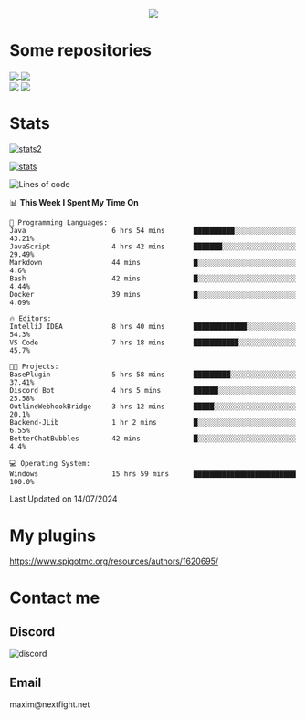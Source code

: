 <p align="center">
  <a href="https://github.com/max1mde">
    <img src="https://readme-typing-svg.demolab.com?font=Permanent+Marker&size=30&duration=4600&color=8C63F7&center=true&multiline=true&random=false&width=749&height=105&lines=0JfQtNGALg;My+name+is+Maxim" /></a>
</p>

<div align="left">

<h1>Some repositories</h1>
<a href="https://github.com/max1mde/FancyPhysics">
  <img align="center" src="https://denvercoder1-github-readme-stats.vercel.app/api/pin/?username=max1mde&repo=FancyPhysics&theme=react&bg_color=1F222E&title_color=8C63F7&hide_border=true&icon_color=F8D866&show_icons=true" />
</a>
<a href="https://github.com/NextFightNetwork/NextApply">
  <img align="center" src="https://denvercoder1-github-readme-stats.vercel.app/api/pin/?username=NextFightNetwork&repo=NextApply&theme=react&bg_color=1F222E&title_color=8C63F7&hide_border=true&icon_color=F8D866&show_icons=true" />
</a>
<br>
<a href="https://github.com/max1mde/HologramAPI">
  <img align="center" src="https://denvercoder1-github-readme-stats.vercel.app/api/pin/?username=max1mde&repo=HologramAPI&theme=react&bg_color=1F222E&title_color=8C63F7&hide_border=true&icon_color=F8D866&show_icons=true" />
</a>
<a href="https://github.com/max1mde/RadioBot">
  <img align="center" src="https://denvercoder1-github-readme-stats.vercel.app/api/pin/?username=max1mde&repo=RadioBot&theme=react&bg_color=1F222E&title_color=8C63F7&hide_border=true&icon_color=F8D866&show_icons=true" />
</a>


<h1>Stats</h1>
<p>
  <a href="https://github.com/max1mde">
    <img src="https://github-readme-stats.vercel.app/api/top-langs/?username=max1mde&layout=compact&theme=tokyonight&show_icons=true" alt="stats2" /></a>
</p>
<p>
  <a href="https://github.com/max1mde">
    <img src="https://github-readme-stats.vercel.app/api?username=max1mde&theme=tokyonight&show_icons=true&layout=compact" alt="stats" /></a>
</p>
</div>

<!--START_SECTION:waka-->
![Lines of code](https://img.shields.io/badge/From%20Hello%20World%20I%27ve%20Written-791798%20lines%20of%20code-blue)

📊 **This Week I Spent My Time On** 

```text
💬 Programming Languages: 
Java                     6 hrs 54 mins       ██████████░░░░░░░░░░░░░░░   43.21% 
JavaScript               4 hrs 42 mins       ███████░░░░░░░░░░░░░░░░░░   29.49% 
Markdown                 44 mins             █░░░░░░░░░░░░░░░░░░░░░░░░   4.6% 
Bash                     42 mins             █░░░░░░░░░░░░░░░░░░░░░░░░   4.44% 
Docker                   39 mins             █░░░░░░░░░░░░░░░░░░░░░░░░   4.09%

🔥 Editors: 
IntelliJ IDEA            8 hrs 40 mins       █████████████░░░░░░░░░░░░   54.3% 
VS Code                  7 hrs 18 mins       ███████████░░░░░░░░░░░░░░   45.7%

🐱‍💻 Projects: 
BasePlugin               5 hrs 58 mins       █████████░░░░░░░░░░░░░░░░   37.41% 
Discord Bot              4 hrs 5 mins        ██████░░░░░░░░░░░░░░░░░░░   25.58% 
OutlineWebhookBridge     3 hrs 12 mins       █████░░░░░░░░░░░░░░░░░░░░   20.1% 
Backend-JLib             1 hr 2 mins         █░░░░░░░░░░░░░░░░░░░░░░░░   6.55% 
BetterChatBubbles        42 mins             █░░░░░░░░░░░░░░░░░░░░░░░░   4.4%

💻 Operating System: 
Windows                  15 hrs 59 mins      █████████████████████████   100.0%

```


 Last Updated on 14/07/2024
<!--END_SECTION:waka-->

# My plugins
https://www.spigotmc.org/resources/authors/1620695/

<h1>Contact me</h1>

<h2>Discord</h2>  
<img src="https://lanyard.cnrad.dev/api/759334613335670805" alt="discord">

<h2>Email</h2>  
maxim@nextfight.net



